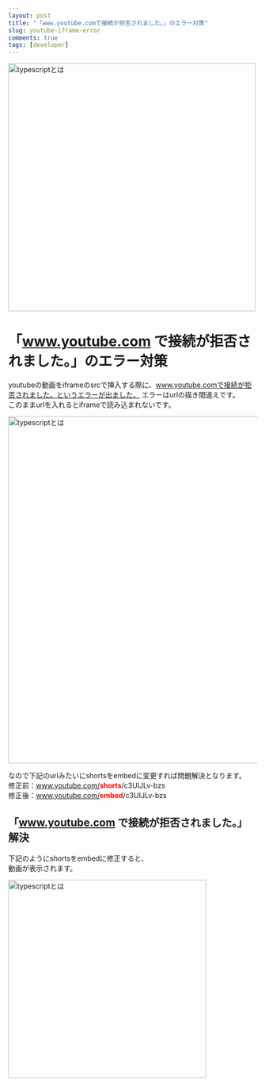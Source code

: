 ```yaml
---
layout: post
title: "「www.youtube.comで接続が拒否されました。」のエラー対策"
slug: youtube-iframe-error
comments: true
tags: [developer]
---
```

<img src="https://drive.google.com/uc?export=view&id=1atPJmnA7V6dolOLwA5DLUZQx8To5y08B" alt="typescriptとは"  width="500" alt="www.youtube.comで接続が拒否されました。">

# 「www.youtube.com で接続が拒否されました。」のエラー対策
youtubeの動画をiframeのsrcで挿入する際に、www.youtube.comで接続が拒否されました。というエラーが出ました。 
エラーはurlの描き間違えです。  
このままurlを入れるとiframeで読み込まれないです。  

<img src="https://drive.google.com/uc?export=view&id=1trmBl-Do9JLcqCq1c6OrsJaMW78gbJtO" alt="typescriptとは"  width="700" alt="www.youtube.comで接続が拒否">

なので下記のurlみたいにshortsをembedに変更すれば問題解決となります。  
修正前：www.youtube.com/<span style="color:red; font-weight: bold;">shorts</span>/c3UIJLv-bzs  
修正後：www.youtube.com/<span style="color:red; font-weight: bold;">embed</span>/c3UIJLv-bzs  

## 「www.youtube.com で接続が拒否されました。」解決
下記のようにshortsをembedに修正すると、  
動画が表示されます。  

<img src="https://drive.google.com/uc?export=view&id=1UDyBVNWaxcFJpPmSNUvQ3O5w1ysuYAHA" alt="typescriptとは"  width="400" alt="www.youtube.comで接続が拒否解決">